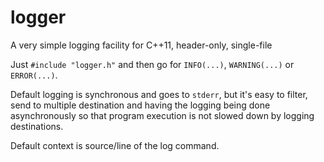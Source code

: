 # logger
A very simple logging facility for C++11, header-only, single-file

Just `#include "logger.h"` and then go for `INFO(...)`, `WARNING(...)` or `ERROR(...)`.

Default logging is synchronous and goes to `stderr`, but it's easy to filter, send to multiple destination and having the logging being done asynchronously so that program execution is not slowed down by logging destinations.

Default context is source/line of the log command.
